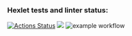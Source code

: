 ### Hexlet tests and linter status:
[![Actions Status](https://github.com/gayush7/frontend-project-lvl1/workflows/hexlet-check/badge.svg)](https://github.com/gayush7/frontend-project-lvl1/actions)
<a href="https://codeclimate.com/github/gayush7/frontend-project-lvl1/maintainability"><img src="https://api.codeclimate.com/v1/badges/82dea0b8dd7fafa50d12/maintainability" /></a>
![example workflow](https://github.com/gayush7/frontend-project-lvl1/actions/workflows/github-actions-demo.yml/badge.svg)